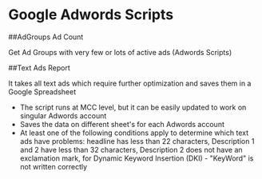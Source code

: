 Google Adwords Scripts
================================


##AdGroups Ad Count

Get Ad Groups with very few or lots of active ads (Adwords Scripts)


##Text Ads Report

It takes all text ads which require further optimization and saves them in a Google Spreadsheet

- The script runs at MCC level, but it can be easily updated to work on singular Adwords account
- Saves the data on different sheet's for each Adwords account
- At least one of the following conditions apply to determine which text ads have problems: headline has less than 22 characters, Description 1 and 2 have less than 32 characters, Description 2 does not have an exclamation mark, for Dynamic Keyword Insertion (DKI) - "KeyWord" is not written correctly